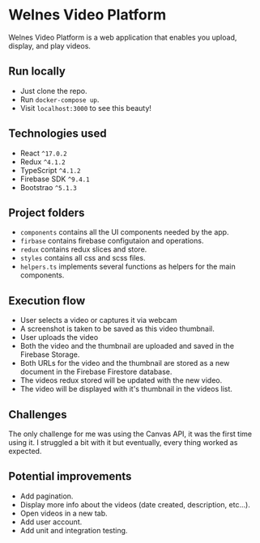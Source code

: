 # Welnes Video Platform

Welnes Video Platform is a web application that enables you upload, display, and play videos.

## Run locally

- Just clone the repo.
- Run `docker-compose up`.
- Visit `localhost:3000` to see this beauty!

## Technologies used

- React `^17.0.2`
- Redux `^4.1.2`
- TypeScript `^4.1.2`
- Firebase SDK `^9.4.1`
- Bootstrao `^5.1.3`

## Project folders

- `components` contains all the UI components needed by the app.
- `firbase` contains firebase configutaion and operations.
- `redux` contains redux slices and store.
- `styles` contains all css and scss files.
- `helpers.ts` implements several functions as helpers for the main components.

## Execution flow

- User selects a video or captures it via webcam
- A screenshot is taken to be saved as this video thumbnail.
- User uploads the video
- Both the video and the thumbnail are uploaded and saved in the Firebase Storage.
- Both URLs for the video and the thumbnail are stored as a new document in the Firebase Firestore database.
- The videos redux stored will be updated with the new video.
- The video will be displayed with it's thumbnail in the videos list.

## Challenges

The only challenge for me was using the Canvas API, it was the first time using it. I struggled a bit with it but eventually, every thing worked as expected.

## Potential improvements

- Add pagination.
- Display more info about the videos (date created, description, etc...).
- Open videos in a new tab.
- Add user account.
- Add unit and integration testing.

